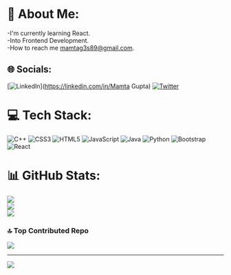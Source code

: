 # 💫 About Me:
-I'm currently learning React.<br>-Into Frontend Development.<br>-How to reach me mamtag3s89@gmail.com.


## 🌐 Socials:
[![LinkedIn](https://img.shields.io/badge/LinkedIn-%230077B5.svg?logo=linkedin&logoColor=white)](https://linkedin.com/in/Mamta Gupta) [![Twitter](https://img.shields.io/badge/Twitter-%231DA1F2.svg?logo=Twitter&logoColor=white)](https://twitter.com/@mamtag3s89) 

# 💻 Tech Stack:
![C++](https://img.shields.io/badge/c++-%2300599C.svg?style=for-the-badge&logo=c%2B%2B&logoColor=white) ![CSS3](https://img.shields.io/badge/css3-%231572B6.svg?style=for-the-badge&logo=css3&logoColor=white) ![HTML5](https://img.shields.io/badge/html5-%23E34F26.svg?style=for-the-badge&logo=html5&logoColor=white) ![JavaScript](https://img.shields.io/badge/javascript-%23323330.svg?style=for-the-badge&logo=javascript&logoColor=%23F7DF1E) ![Java](https://img.shields.io/badge/java-%23ED8B00.svg?style=for-the-badge&logo=java&logoColor=white) ![Python](https://img.shields.io/badge/python-3670A0?style=for-the-badge&logo=python&logoColor=ffdd54) ![Bootstrap](https://img.shields.io/badge/bootstrap-%23563D7C.svg?style=for-the-badge&logo=bootstrap&logoColor=white) ![React](https://img.shields.io/badge/react-%2320232a.svg?style=for-the-badge&logo=react&logoColor=%2361DAFB)
# 📊 GitHub Stats:
![](https://github-readme-stats.vercel.app/api?username=mamta137&theme=dark&hide_border=false&include_all_commits=false&count_private=false)<br/>
![](https://github-readme-streak-stats.herokuapp.com/?user=mamta137&theme=dark&hide_border=false)<br/>
![](https://github-readme-stats.vercel.app/api/top-langs/?username=mamta137&theme=dark&hide_border=false&include_all_commits=false&count_private=false&layout=compact)

### 🔝 Top Contributed Repo
![](https://github-contributor-stats.vercel.app/api?username=mamta137&limit=5&theme=dark&combine_all_yearly_contributions=true)

---
[![](https://visitcount.itsvg.in/api?id=mamta137&icon=0&color=0)](https://visitcount.itsvg.in)

<!-- Proudly created with GPRM ( https://gprm.itsvg.in ) -->
